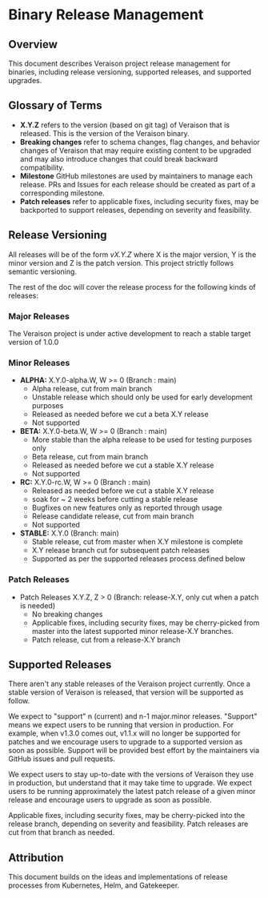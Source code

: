 # Binary Release Management

## Overview

This document describes Veraison project release management for binaries, including release versioning, supported releases, and supported upgrades.

## Glossary of Terms

- **X.Y.Z** refers to the version (based on git tag) of Veraison that is released. This is the version of the Veraison binary.
- **Breaking changes** refer to schema changes, flag changes, and behavior changes of Veraison that may require existing content to be upgraded and may also introduce changes that could break backward compatibility.
- **Milestone** GitHub milestones are used by maintainers to manage each release. PRs and Issues for each release should be created as part of a corresponding milestone.
- **Patch releases** refer to applicable fixes, including security fixes, may be backported to support releases, depending on severity and feasibility.

## Release Versioning

All releases will be of the form _vX.Y.Z_ where X is the major version, Y is the minor version and Z is the patch version. This project strictly follows semantic versioning.

The rest of the doc will cover the release process for the following kinds of releases:

### Major Releases

The Veraison project is under active development to reach a stable target version of 1.0.0

### Minor Releases

- **ALPHA:** X.Y.0-alpha.W, W >= 0 (Branch : main)
  - Alpha release, cut from main branch
  - Unstable release which should only be used for early development purposes
  - Released as needed before we cut a beta X.Y release
  - Not supported
- **BETA:** X.Y.0-beta.W, W >= 0 (Branch : main)
  - More stable than the alpha release to be used for testing purposes only
  - Beta release, cut from main branch
  - Released as needed before we cut a stable X.Y release
  - Not supported
- **RC:** X.Y.0-rc.W, W >= 0 (Branch : main)
  - Released as needed before we cut a stable X.Y release
  - soak for ~ 2 weeks before cutting a stable release
  - Bugfixes on new features only as reported through usage
  - Release candidate release, cut from main branch
  - Not supported
- **STABLE:** X.Y.0 (Branch: main)
  - Stable release, cut from master when X.Y milestone is complete
  - X.Y release branch cut for subsequent patch releases
  - Supported as per the supported releases process defined below

### Patch Releases

- Patch Releases X.Y.Z, Z > 0 (Branch: release-X.Y, only cut when a patch is needed)
  - No breaking changes
  - Applicable fixes, including security fixes, may be cherry-picked from master into the latest supported minor release-X.Y branches.
  - Patch release, cut from a release-X.Y branch

## Supported Releases

There aren't any stable releases of the Veraison project currently. Once a stable version of Veraison is released, that version will be supported as follow.

We expect to "support" n (current) and n-1 major.minor releases. "Support" means we expect users to be running that version in production. For example, when v1.3.0 comes out, v1.1.x will no longer be supported for patches and we encourage users to upgrade to a supported version as soon as possible. Support will be provided best effort by the maintainers via GitHub issues and pull requests.

We expect users to stay up-to-date with the versions of Veraison they use in production, but understand that it may take time to upgrade. We expect users to be running approximately the latest patch release of a given minor release and encourage users to upgrade as soon as possible.

Applicable fixes, including security fixes, may be cherry-picked into the release branch, depending on severity and feasibility. Patch releases are cut from that branch as needed.

## Attribution

This document builds on the ideas and implementations of release processes from Kubernetes, Helm, and Gatekeeper.
